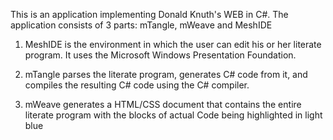 This is an application implementing Donald Knuth's WEB in C#. The application consists of 3 parts: mTangle, mWeave and MeshIDE

1) MeshIDE is the environment in which the user can edit his or her literate program. It uses the Microsoft Windows Presentation
Foundation.

2) mTangle parses the literate program, generates C# code from it, and compiles the resulting C# code using the C# compiler.

3) mWeave generates a HTML/CSS document that contains the entire literate program with the blocks of actual Code being highlighted 
   in light blue
